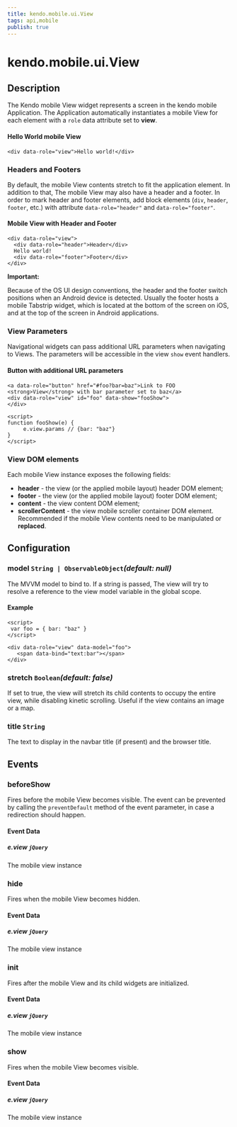 ```yaml
---
title: kendo.mobile.ui.View
tags: api,mobile
publish: true
---
```


# kendo.mobile.ui.View

## Description



The Kendo mobile View widget represents a screen in the kendo mobile Application. The
Application automatically instantiates a mobile View for each element with a `role` data attribute set
to **view**.

#### Hello World mobile View

    <div data-role="view">Hello world!</div>

### Headers and Footers

By default, the mobile View contents stretch to fit the application element.
In addition to that, The mobile View may also have a header and a footer.
In order to mark header and footer elements, add block elements (`div`, `header`, `footer`, etc.) with attribute `data-role="header"` and
`data-role="footer"`. 

#### Mobile View with Header and Footer

    <div data-role="view">
      <div data-role="header">Header</div>
      Hello world!
      <div data-role="footer">Footer</div>
    </div>

**Important:**


Because of the OS UI design conventions, the header and the footer switch positions when an Android device is detected.
Usually the footer hosts a mobile Tabstrip widget, which is located at the bottom of the screen on iOS,
and at the top of the screen in Android applications.  

### View Parameters

Navigational widgets can pass additional URL parameters when navigating to Views. The parameters will be accessible in the  view `show` event handlers.

#### Button with additional URL parameters

    <a data-role="button" href="#foo?bar=baz">Link to FOO <strong>View</strong> with bar parameter set to baz</a>
    <div data-role="view" id="foo" data-show="fooShow">
    </div>
    
    <script>
    function fooShow(e) {
         e.view.params // {bar: "baz"}
    }
    </script>

### View DOM elements

Each mobile View instance exposes the following fields:

*   **header** - the view (or the applied mobile layout) header DOM element;
*   **footer** - the view (or the applied mobile layout) footer DOM element;
*   **content** - the view content DOM element;
*   **scrollerContent** - the view mobile scroller container DOM element. Recommended if the mobile View
contents need to be manipulated or **replaced**.

## Configuration

### model `String | ObservableObject`*(default: null)*

 The MVVM model to bind to. If a string is passed, The view
will try to resolve a reference to the view model variable in the global scope.

#### Example

    <script>
     var foo = { bar: "baz" }
    </script>
    
    <div data-role="view" data-model="foo">
       <span data-bind="text:bar"></span>
    </div>

### stretch `Boolean`*(default: false)*

 If set to true, the view will stretch its child contents to occupy the entire view, while disabling kinetic scrolling.
Useful if the view contains an image or a map.

### title `String`

 The text to display in the navbar title (if present) and the browser title.

## Events

### beforeShow

Fires before the mobile View becomes visible. The event can be prevented by calling the `preventDefault` method of the event parameter, in case a redirection should happen.

#### Event Data

##### e.view `jQuery`

The mobile view instance

### hide

Fires when the mobile View becomes hidden.

#### Event Data

##### e.view `jQuery`

The mobile view instance

### init

Fires after the mobile View and its child widgets are initialized.

#### Event Data

##### e.view `jQuery`

The mobile view instance

### show

Fires when the mobile View becomes visible.

#### Event Data

##### e.view `jQuery`

The mobile view instance